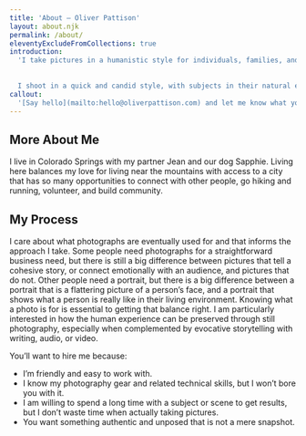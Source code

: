 ```yaml
---
title: 'About – Oliver Pattison'
layout: about.njk
permalink: /about/
eleventyExcludeFromCollections: true
introduction: 
  'I take pictures in a humanistic style for individuals, families, and businesses who want a realistic document of their life or work.
  
  
  I shoot in a quick and candid style, with subjects in their natural environments. I tend to take mostly unposed pictures, but I can also collaborate with you to create a scene or story. I am a careful editor who can help shape a narrative for you and deliver consistent results in a distinctive style. I want to help you create honest and emotional photography, whether through a portrait or framing a small moment in your life.'
callout: 
  '[Say hello](mailto:hello@oliverpattison.com) and let me know what you’re looking for.'
---
```



## More About Me

I live in Colorado Springs with my partner Jean and our dog Sapphie. Living here balances my love for living near the mountains with access to a city that has so many opportunities to connect with other people, go hiking and running, volunteer, and build community.

## My Process

I care about what photographs are eventually used for and that informs the approach I take. Some people need photographs for a straightforward business need, but there is still a big difference between pictures that tell a cohesive story, or connect emotionally with an audience, and pictures that do not. Other people need a portrait, but there is a big difference between a portrait that is a flattering picture of a person’s face, and a portrait that shows what a person is really like in their living environment. Knowing what a photo is for is essential to getting that balance right. I am particularly interested in how the human experience can be preserved through still photography, especially when complemented by evocative storytelling with writing, audio, or video.

You’ll want to hire me because:

- I’m friendly and easy to work with.
- I know my photography gear and related technical skills, but I won’t bore you with it.
- I am willing to spend a long time with a subject or scene to get results, but I don’t waste time when actually taking pictures.
- You want something authentic and unposed that is not a mere snapshot.
